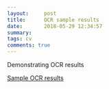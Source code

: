 ```yaml
---
layout:     post
title:      OCR sample results
date:       2018-05-29 12:34:57
summary:   
tags: cv
comments: true
---
```


Demonstrating OCR results

[Sample OCR results](https://drive.google.com/open?id=1nnodewhuDYyT5FXw9Mjdy98XQyiNOlJZ)